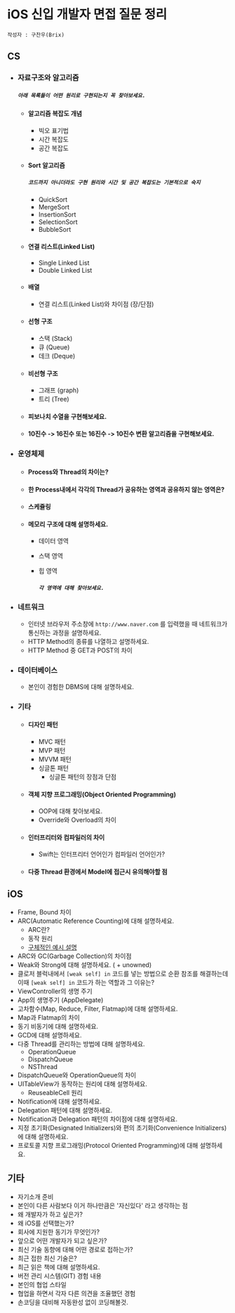 # iOS 신입 개발자 면접 질문 정리

`작성자 : 구찬우(Brix)`

## CS

* ### 자료구조와 알고리즘

  ##### `아래 목록들이 어떤 원리로 구현되는지 꼭 찾아보세요.`

  * #### 알고리즘 복잡도 개념

    * 빅오 표기법
    * 시간 복잡도
    * 공간 복잡도

  * #### Sort 알고리즘

    ##### `코드까지 아니더라도 구현 원리와 시간 및 공간 복잡도는 기본적으로 숙지`

    * QuickSort
    * MergeSort
    * InsertionSort
    * SelectionSort
    * BubbleSort

  * #### 연결 리스트(Linked List)

    * Single Linked List
    * Double Linked List

  * #### 배열

    * 연결 리스트(Linked List)와 차이점 (장/단점)

  * #### 선형 구조

    * 스택 (Stack)
    * 큐 (Queue)
    * 데크 (Deque)

  * #### 비선형 구조

    * 그래프 (graph)
    * 트리 (Tree)

  * #### 피보나치 수열을 구현해보세요.

  * #### 10진수 -> 16진수 또는 16진수 -> 10진수 변환 알고리즘을 구현해보세요.




* ### 운영체제

  * #### Process와 Thread의 차이는?

  * #### 한 Process내에서 각각의 Thread가 공유하는 영역과 공유하지 않는 영역은?

  * #### 스케쥴링

  * #### 메모리 구조에 대해 설명하세요.

    * 데이터 영역

    * 스택 영역

    * 힙 영역

      ##### `각 영역에 대해 찾아보세요.`

* ### 네트워크

  * 인터넷 브라우저 주소창에 `http://www.naver.com` 를 입력했을 때 네트워크가 통신하는 과정을 설명하세요.
  * HTTP Method의 종류를 나열하고 설명하세요.
  * HTTP Method 중 GET과 POST의 차이

* ### 데이터베이스

  * 본인이 경험한 DBMS에 대해 설명하세요.

* ### 기타

  * #### 디자인 패턴

    * MVC 패턴
    * MVP 패턴
    * MVVM 패턴
    * 싱글톤 패턴
      * 싱글톤 패턴의 장점과 단점

  * #### 객체 지향 프로그래밍(Object Oriented Programming)

    * OOP에 대해 찾아보세요.
    * Override와 Overload의 차이

  * #### 인터프리터와 컴파일러의 차이

    * Swift는 인터프리터 언어인가 컴파일러 언어인가?

  * #### 다중 Thread 환경에서 Model에 접근시 유의해야할 점

    ##### 


## iOS

* Frame, Bound 차이
* ARC(Automatic Reference Counting)에 대해 설명하세요.
  * ARC란?
  * 동작 원리
  * [구체적인 예시 설명](https://developer.apple.com/library/content/documentation/Swift/Conceptual/Swift_Programming_Language/AutomaticReferenceCounting.html)
* ARC와 GC(Garbage Collection)의 차이점
* Weak와 Strong에 대해 설명하세요. ( + unowned)
* 클로저 블럭내에서 `[weak self] in` 코드를 넣는 방법으로 순환 참조를 해결하는데 이때 `[weak self] in` 코드가 하는 역할과 그 이유는?
* ViewController의 생명 주기
* App의 생명주기 (AppDelegate)
* 고차함수(Map, Reduce, Filter, Flatmap)에 대해 설명하세요.
* Map과 Flatmap의 차이
* 동기 비동기에 대해 설명하세요.
* GCD에 대해 설명하세요.
* 다중 Thread를 관리하는 방법에 대해 설명하세요.
  * OperationQueue
  * DispatchQueue
  * NSThread
* DispatchQueue와 OperationQueue의 차이
* UITableView가 동작하는 원리에 대해 설명하세요.
  * ReuseableCell 원리
* Notification에 대해 설명하세요.
* Delegation 패턴에 대해 설명하세요.
* Notification과 Delegation 패턴의 차이점에 대해 설명하세요.
* 지정 초기화(Designated Initializers)와 편의 초기화(Convenience Initializers)에 대해 설명하세요.
* 프로토콜 지향 프로그래밍(Protocol Oriented Programming)에 대해 설명하세요.



## 기타

* 자기소개 준비
* 본인이 다른 사람보다 이거 하나만큼은 '자신있다' 라고 생각하는 점
* 왜 개발자가 하고 싶은가?
* 왜 iOS를 선택했는가?
* 회사에 지원한 동기가 무엇인가?
* 앞으로 어떤 개발자가 되고 싶은가?
* 최신 기술 동향에 대해 어떤 경로로 접하는가?
* 최근 접한 최신 기술은?
* 최근 읽은 책에 대해 설명하세요.
* 버전 관리 시스템(GIT) 경험 내용
* 본인의 협업 스타일
* 협업을 하면서 각자 다른 의견을 조율했던 경험
* 손코딩을 대비해 자동완성 없이 코딩해볼것.